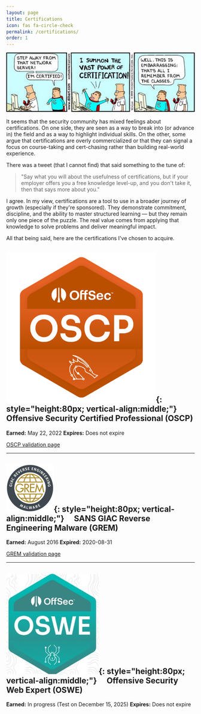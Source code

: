 ```yaml
---
layout: page
title: Certifications
icon: fas fa-circle-check
permalink: /certifications/
order: 1
---
```


![Certifications](/assets/img/certified.jpg)

It seems that the security community has mixed feelings about certifications. On one side, they are seen as a way to break into (or advance in) the field and as a way to highlight individual skills. On the other, some argue that certifications are overly commercialized or that they can signal a focus on course-taking and cert-chasing rather than building real-world experience.

There was a tweet (that I cannot find) that said something to the tune of:

> "Say what you will about the usefulness of certifications, but if your employer offers you a free knowledge level-up, and you don't take it, then that says more about you."

I agree. In my view, certifications are a tool to use in a broader journey of growth (especially if they're sponsored). They demonstrate commitment, discipline, and the ability to master structured learning — but they remain only one piece of the puzzle. The real value comes from applying that knowledge to solve problems and deliver meaningful impact.

All that being said, here are the certifications I've chosen to acquire.


## ![OSCP Logo](/assets/img/oscp.png){: style="height:80px; vertical-align:middle;"} &emsp;Offensive Security Certified Professional (OSCP)

**Earned:** May 22, 2022
**Expires:** Does not expire  

[OSCP validation page](https://api.accredible.com/v1/frontend/credential_website_embed_image/certificate/51841931)

---

## ![GREM Logo](/assets/img/grem.png){: style="height:80px; vertical-align:middle;"} &emsp;SANS GIAC Reverse Engineering Malware (GREM)

**Earned:** August 2016
**Expired:** 2020-08-31  

[GREM validation page](https://www.giac.org/certified-professional/Grant-Harris/154408 "GREM Certification")

---

## ![OSWE Logo](/assets/img/oswe.jpg){: style="height:80px; vertical-align:middle;"} &emsp;Offensive Security Web Expert (OSWE)

**Earned:** In progress (Test on December 15, 2025)
**Expires:** Does not expire